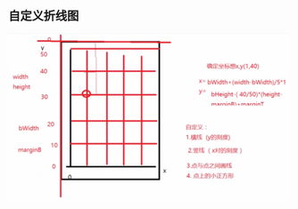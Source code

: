 ## 自定义折线图

![](https://github.com/IvyZh/Android_Learning/blob/master/imgs/dongnao/QQ%E6%88%AA%E5%9B%BE20170104153911.png)

